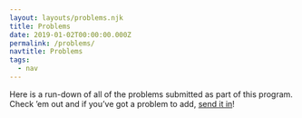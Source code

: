 ```yaml
---
layout: layouts/problems.njk
title: Problems
date: 2019-01-02T00:00:00.000Z
permalink: /problems/
navtitle: Problems
tags:
  - nav
---
```


Here is a run-down of all of the problems submitted as part of this program. Check ’em out and if you’ve got a problem to add, [send it in](/#submit)!